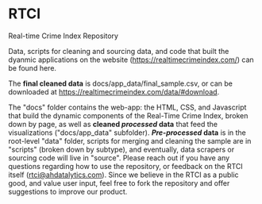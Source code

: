 # RTCI
Real-time Crime Index Repository

Data, scripts for cleaning and sourcing data, and code that built the dyanmic applications on the website (https://realtimecrimeindex.com/) can be found here. 

The **final cleaned data** is docs/app_data/final_sample.csv, or can be downloaded at https://realtimecrimeindex.com/data/#download.

The "docs" folder contains the web-app: the HTML, CSS, and Javascript that build the dynamic components of the Real-Time Crime Index, broken down by page, as well as **cleaned _processed_ data** that feed the visualizations ("docs/app_data" subfolder). **_Pre-processed_ data** is in the root-level "data" folder, scripts for merging and cleaning the sample are in "scripts" (broken down by subtype), and eventually, data scrapers or sourcing code will live in "source". Please reach out if you have any questions regarding how to use the repository, or feedback on the RTCI itself (rtci@ahdatalytics.com). Since we believe in the RTCI as a public good, and value user input, feel free to fork the repository and offer suggestions to improve our product.
